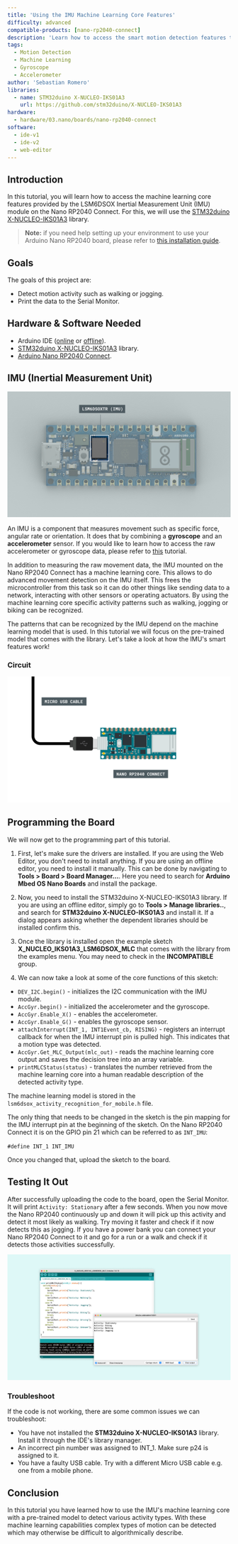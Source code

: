 ```yaml
---
title: 'Using the IMU Machine Learning Core Features'
difficulty: advanced
compatible-products: [nano-rp2040-connect]
description: 'Learn how to access the smart motion detection features that come with the LSM6DSOX IMU module.'
tags: 
  - Motion Detection
  - Machine Learning
  - Gyroscope
  - Accelerometer
author: 'Sebastian Romero'
libraries: 
  - name: STM32duino X-NUCLEO-IKS01A3
    url: https://github.com/stm32duino/X-NUCLEO-IKS01A3
hardware:
  - hardware/03.nano/boards/nano-rp2040-connect
software:
  - ide-v1
  - ide-v2
  - web-editor
---
```


## Introduction 

In this tutorial, you will learn how to access the machine learning core features provided by the LSM6DSOX Inertial Measurement Unit (IMU) module on the Nano RP2040 Connect. For this, we will use the [STM32duino X-NUCLEO-IKS01A3](https://github.com/stm32duino/X-NUCLEO-IKS01A3) library. 

>**Note:** if you need help setting up your environment to use your Arduino Nano RP2040 board, please refer to [this installation guide](/software/ide-v1/installing-mbed-os-nano-boards).

## Goals

The goals of this project are:

- Detect motion activity such as walking or jogging.
- Print the data to the Serial Monitor.

## Hardware & Software Needed

- Arduino IDE ([online](https://create.arduino.cc/) or [offline](https://www.arduino.cc/en/main/software)).
- [STM32duino X-NUCLEO-IKS01A3](https://github.com/stm32duino/X-NUCLEO-IKS01A3) library.
- [Arduino Nano RP2040 Connect](https://store.arduino.cc/nano-rp2040-connect).

## IMU (Inertial Measurement Unit)

![The LSM6DSOXTR sensor.](assets/rp2040-imu-basics-img-02.png)

An IMU is a component that measures movement such as specific force, angular rate or orientation. It does that by combining a **gyroscope** and an **accelerometer** sensor. 
If you would like to learn how to access the raw accelerometer or gyroscope data, please refer to [this](/tutorials/nano-rp2040-connect/rp2040-imu-basics) tutorial.

In addition to measuring the raw movement data, the IMU mounted on the Nano RP2040 Connect has a machine learning core. This allows to do advanced movement detection on the IMU itself. This frees the microcontroller from this task so it can do other things like sending data to a network, interacting with other sensors or operating actuators. By using the machine learning core specific activity patterns such as walking, jogging or biking can be recognized.

The patterns that can be recognized by the IMU depend on the machine learning model that is used. In this tutorial we will focus on the pre-trained model that comes with the library.
Let's take a look at how the IMU's smart features work!

### Circuit

![Plug in the Nano RP2040 Connect to your computer.](assets/rp2040-imu-basics-img-01.png)

## Programming the Board

We will now get to the programming part of this tutorial. 

1. First, let's make sure the drivers are installed. If you are using the Web Editor, you don't need to install anything. If you are using an offline editor, you need to install it manually. This can be done by navigating to **Tools > Board > Board Manager...**. Here you need to search for **Arduino Mbed OS Nano Boards** and install the package. 

2. Now, you need to install the STM32duino X-NUCLEO-IKS01A3 library. If you are using an offline editor, simply go to **Tools > Manage libraries..**, and search for **STM32duino X-NUCLEO-IKS01A3** and install it. If a dialog appears asking whether the dependent libraries should be installed confirm this.

3. Once the library is installed open the example sketch **X_NUCLEO_IKS01A3_LSM6DSOX_MLC** that comes with the library from the examples menu. You may need to check in the **INCOMPATIBLE** group.

4. We can now take a look at some of the core functions of this sketch:

- `DEV_I2C.begin()` - initializes the I2C communication with the IMU module.
- `AccGyr.begin()` - initialized the accelerometer and the gyroscope.
- `AccGyr.Enable_X()` - enables the accelerometer.
- `AccGyr.Enable_G()` - enables the gyroscope sensor.
- `attachInterrupt(INT_1, INT1Event_cb, RISING)` - registers an interrupt callback for when the IMU interrupt pin is pulled high. This indicates that a motion type was detected.
- `AccGyr.Get_MLC_Output(mlc_out)` - reads the machine learning core output and saves the decision tree into an array variable.
- `printMLCStatus(status)` - translates the number retrieved from the machine learning core into a human readable description of the detected activity type.

The machine learning model is stored in the `lsm6dsox_activity_recognition_for_mobile.h` file.

The only thing that needs to be changed in the sketch is the pin mapping for the IMU interrupt pin at the beginning of the sketch. On the Nano RP2040 Connect it is on the GPIO pin 21 which can be referred to as `INT_IMU`:

`#define INT_1 INT_IMU`

Once you changed that, upload the sketch to the board.

## Testing It Out

After successfully uploading the code to the board, open the Serial Monitor. It will print `Activity: Stationary` after a few seconds. When you now move the Nano RP2040 continuously up and down it will pick up this activity and detect it most likely as walking. Try moving it faster and check if it now detects this as jogging. If you have a power bank you can connect your Nano RP2040 Connect to it and go for a run or a walk and check if it detects those activities successfully.

![Detected activity printed in the Serial Monitor.](assets/rp2040-imu-advanced-activity.png)

### Troubleshoot

If the code is not working, there are some common issues we can troubleshoot:

- You have not installed the **STM32duino X-NUCLEO-IKS01A3** library. Install it through the IDE's library manager.
- An incorrect pin number was assigned to INT_1. Make sure p24 is assigned to it.
- You have a faulty USB cable. Try with a different Micro USB cable e.g. one from a mobile phone.

## Conclusion

In this tutorial you have learned how to use the IMU's machine learning core with a pre-trained model to detect various activity types. With these machine learning capabilities complex types of motion can be detected which may otherwise be difficult to algorithmically describe.